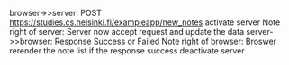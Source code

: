 browser->>server: POST https://studies.cs.helsinki.fi/exampleapp/new_notes
activate server
Note right of server: Server now accept request and update the data
server->>browser: Response Success or Failed
Note right of browser: Broswer rerender the note list if the response success
deactivate server